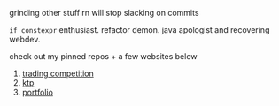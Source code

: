 grinding other stuff rn will stop slacking on commits

`if constexpr` enthusiast. refactor demon. java apologist and recovering webdev.

check out my pinned repos + a few websites below

1. [trading competition](https://www.nutc.io)
2. [ktp](https://www.ktpnu.com)
3. [portfolio](https://www.steve.ee)
